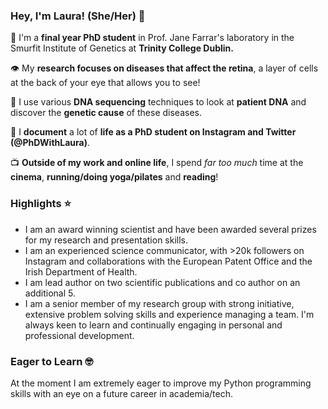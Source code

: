 ### Hey, I'm Laura! (She/Her) 👋



<!--
**lauraannewhelan/lauraannewhelan** is a ✨ _special_ ✨ repository because its `README.md` (this file) appears on your GitHub profile.

Here are some ideas to get you started:

- 🔭 I’m currently working on ...
- 🌱 I’m currently learning ...
- 👯 I’m looking to collaborate on ...
- 🤔 I’m looking for help with ...
- 💬 Ask me about ...
- 📫 How to reach me: ...
- 😄 Pronouns: ...
- ⚡ Fun fact: ...
-->
📖  I'm a <b>final year PhD student</b> in Prof. Jane Farrar's laboratory in the Smurfit Institute of Genetics at <b>Trinity College Dublin.</b>

👁  My <b>research focuses on diseases that affect the retina</b>, a layer of cells at the back of your eye that allows you to see!

🧬  I use various <b>DNA sequencing</b> techniques to look at <b>patient DNA</b> and discover the <b>genetic cause</b> of these diseases. 

📸  I <b>document</b> a lot of <b>life as a PhD student on Instagram and Twitter (@PhDWithLaura)</b>.

📺  <b>Outside of my work and online life</b>, I spend <i>far too much</i> time at the <b>cinema</b>, <b>running/doing yoga/pilates</b> and <b>reading</b>!


### Highlights ⭐️
* I am an award winning scientist and have been awarded several prizes for my research and presentation skills.
* I am an experienced science communicator, with >20k followers on Instagram and collaborations with the European Patent Office and the Irish Department of Health.
* I am lead author on two scientific publications and co author on an additional 5. 
* I am a senior member of my research group with strong initiative, extensive problem solving skills and experience managing a team. I'm always keen to learn and continually engaging in personal and professional development.

### Eager to Learn 🤓
At the moment I am extremely eager to improve my Python programming skills with an eye on a future career in academia/tech.

